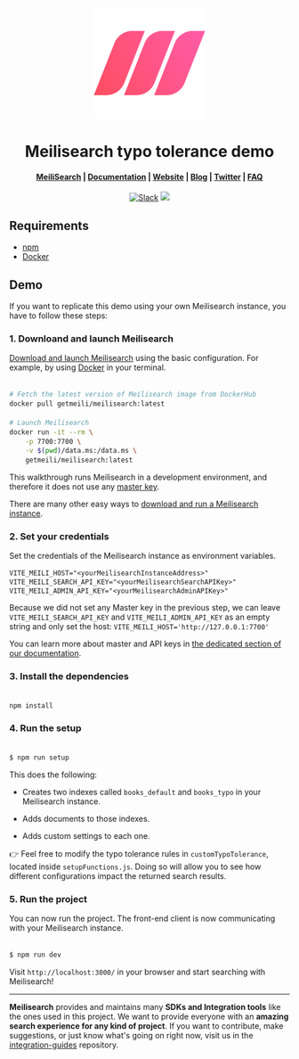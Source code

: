 <p align="center">
  <img src="https://raw.githubusercontent.com/meilisearch/integration-guides/master/assets/logos/logo.svg" alt="Meilisearch" width="200" height="200" />
</p>
<h1 align="center">Meilisearch typo tolerance demo</h1>

<h4 align="center">
  <a href="https://github.com/meilisearch/MeiliSearch">MeiliSearch</a> |
  <a href="https://docs.meilisearch.com">Documentation</a> |
  <a href="https://www.meilisearch.com">Website</a> |
  <a href="https://blog.meilisearch.com">Blog</a> |
  <a href="https://twitter.com/meilisearch">Twitter</a> |
  <a href="https://docs.meilisearch.com/faq">FAQ</a>
</h4>

<p align="center">
  <a href="https://slack.meilisearch.com"><img src="https://img.shields.io/badge/slack-Meilisearch-blue.svg?logo=slack" alt="Slack"></a>
  <a href="https://github.com/meilisearch/MeiliSearch/discussions" alt="Discussions"><img src="https://img.shields.io/badge/github-discussions-red" /></a>
</p>

## Requirements

 - [npm](https://www.npmjs.com/get-npm)
 - [Docker](https://docs.docker.com/get-docker/)

## Demo

If you want to replicate this demo using your own Meilisearch instance, you have to follow these steps:

  
### 1. Downloand and launch Meilisearch

[Download and launch Meilisearch](https://docs.meilisearch.com/learn/getting_started/quick_start.html) using the basic configuration. For example, by using [Docker](https://docs.docker.com/get-docker/) in your terminal.

```bash

# Fetch the latest version of Meilisearch image from DockerHub
docker pull getmeili/meilisearch:latest

# Launch Meilisearch
docker run -it --rm \
    -p 7700:7700 \
    -v $(pwd)/data.ms:/data.ms \
    getmeili/meilisearch:latest
```

This walkthrough runs Meilisearch in a development environment, and therefore it does not use any [master key](https://docs.meilisearch.com/learn/security/master_api_keys.html#protecting-a-meilisearch-instance).

There are many other easy ways to [download and run a Meilisearch instance](https://docs.meilisearch.com/learn/getting_started/quick_start.html#download-and-launch).


### 2. Set your credentials

Set the credentials of the Meilisearch instance as environment variables. 
```
VITE_MEILI_HOST="<yourMeilisearchInstanceAddress>"
VITE_MEILI_SEARCH_API_KEY="<yourMeilisearchSearchAPIKey>"
VITE_MEILI_ADMIN_API_KEY="<yourMeilisearchAdminAPIKey>"
```
Because we did not set any Master key in the previous step, we can leave `VITE_MEILI_SEARCH_API_KEY` and `VITE_MEILI_ADMIN_API_KEY` as an empty string and only set the host: 
`VITE_MEILI_HOST='http://127.0.0.1:7700'`

You can learn more about master and API keys in [the dedicated section of our documentation](https://docs.meilisearch.com/learn/security/master_api_keys.html).

### 3. Install the dependencies

```bash

npm install

```

### 4. Run the setup

```bash

$ npm run setup

```

This does the following:

- Creates two indexes called `books_default` and `books_typo` in your Meilisearch instance.

- Adds documents to those indexes.
- Adds custom settings to each one.

👉 Feel free to modify the typo tolerance rules in `customTypoTolerance`, located inside `setupFunctions.js`. Doing so will allow you to see how different configurations impact the returned search results.

### 5. Run the project

You can now run the project. The front-end client is now communicating with your Meilisearch instance.

```bash

$ npm run dev

```

 Visit `http://localhost:3000/` in your browser and start searching with Meilisearch!

<hr>

**Meilisearch** provides and maintains many **SDKs and Integration tools** like the ones used in this project. We want to provide everyone with an **amazing search experience for any kind of project**. If you want to contribute, make suggestions, or just know what's going on right now, visit us in the [integration-guides](https://github.com/meilisearch/integration-guides) repository.
